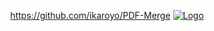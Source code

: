 <p align="center">
    <a href="https://github.com/ikaroyo/PDF-Merge">https://github.com/ikaroyo/PDF-Merge</a>
  <a href="https://ikaroyo.github.io/PDF-Merge/">
    <img src="https://ikaroyo.github.io/PDF-Merge/src/logo-osm.png" alt="Logo">
  </a>
</p>
